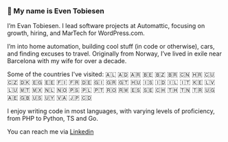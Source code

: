 ### 👋 My name is Even Tobiesen
I’m Evan Tobiesen. I lead software projects at Automattic, focusing on growth, hiring, and MarTech for WordPress.com.

I’m into home automation, building cool stuff (in code or otherwise), cars, and finding excuses to travel. Originally from Norway, I’ve lived in exile near Barcelona with my wife for over a decade.

Some of the countries I've visited: 🇦🇱 🇦🇩 🇦🇷 🇧🇪 🇧🇿 🇧🇷 🇨🇳 🇭🇷 🇨🇺 🇨🇿 🇩🇰 🇪🇬 🇪🇪 🇫🇮 🇫🇷 🇩🇪 🇬🇮 🇬🇷 🇬🇹 🇭🇺 🇮🇸 🇮🇩 🇮🇱 🇮🇹 🇰🇪 🇱🇻 🇱🇺 🇲🇹 🇲🇽 🇳🇱 🇳🇴 🇵🇸 🇵🇱 🇵🇹 🇷🇴 🇷🇼 🇪🇸 🇸🇪 🇨🇭 🇹🇭 🇹🇳 🇹🇷 🇺🇬 🇦🇪 🇬🇧 🇺🇸 🇺🇾 🇻🇦 🇯🇵 🇨🇩

I enjoy writing code in most languages, with varying levels of proficiency, from PHP to Python, TS and Go.

You can reach me via [Linkedin](https://www.linkedin.com/in/eventobiesen/)

<!--
**gmovr/gmovr** is a ✨ _special_ ✨ repository because its `README.md` (this file) appears on your GitHub profile.

Here are some ideas to get you started:

- 🔭 I’m currently working on ...
- 🌱 I’m currently learning ...
- 👯 I’m looking to collaborate on ...
- 🤔 I’m looking for help with ...
- 💬 Ask me about ...
- 📫 How to reach me: ...
- 😄 Pronouns: ...
- ⚡ Fun fact: ...
-->

